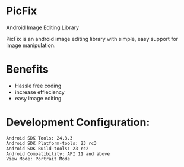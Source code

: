 # PicFix
Android Image Editing Library

PicFix is an android image editing library with simple, easy support for image manipulation.

# Benefits
- Hassle free coding
- increase effieciency
- easy image editing

# Development Configuration:

    Android SDK Tools: 24.3.3
    Android SDK Platform-tools: 23 rc3
    Android SDK Build-tools: 23 rc2
    Android Compatibility: API 11 and above
    View Mode: Portrait Mode

